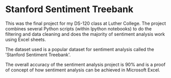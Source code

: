# Stanford Sentiment Treebank

This was the final project for my DS-120 class at Luther College. The project combines several Python scripts (within Ipython notebooks) to do the filtering and data cleaning and does the majority of sentiment analysis work using Excel sheets. 

The dataset used is a popular dataset for sentiment analysis called the 'Stanford Sentiment Treebank'. 

The overall accuracy of the sentiment analysis project is 90% and is a proof of concept of how sentiment analysis can be achieved in Microsoft Excel.
